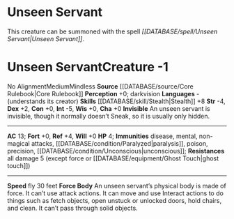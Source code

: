 ﻿---
ac: '13'
alignment: No Alignment
all_resistance: '5'
burrow_speed: null
charisma: '+0'
climb_speed: null
constitution: '+0'
creature_ability:
- Force Body
- Invisible
creature_family: null
dexterity: '+2'
element: null
fly_speed: '30'
fortitude: '+0'
hardness: null
hp: '4'
id: '1'
immunity:
- '[[DATABASE/trait/Disease|disease]]'
- '[[DATABASE/trait/Mental|mental]]'
- non- [[DATABASE/trait/Magical|magical]] attacks
- '[[DATABASE/condition/Paralyzed|paralysis]]'
- '[[DATABASE/trait/Poison|poison]]'
- precision
- '[[DATABASE/condition/Unconscious|unconscious]]'
intelligence: '-5'
land_speed: null
language: null
level: '-1'
max_speed: '30'
name: Unseen Servant
perception: '+0'
rarity: Common
reflex: '+4'
resistance:
- all damage 5 (except [[DATABASE/trait/Force|force]] or [[DATABASE/equipment/Ghost
  Touch|ghost touch]] )
rus_type_level: null
school: null
sense:
- darkvision
size: Medium
skill:
- '[[DATABASE/skill/Stealth|Stealth]] +8'
source: '[[DATABASE/source/Core Rulebook|Core Rulebook]]'
speed:
- fly 30 feet
spell: null
strength: '-4'
strength_req: '-4'
strongest_save:
- Reflex
swim_speed: null
trait:
- '[[DATABASE/trait/Mindless|Mindless]]'
type: Creature
vision: Darkvision
weakest_save:
- Fortitude
- Will
weakness: null
will: '+0'
wisdom: '+0'

---
# Unseen Servant

This creature can be summoned with the spell _[[DATABASE/spell/Unseen Servant|Unseen Servant]]_.

# Unseen Servant<span class="item-type">Creature -1</span>

<span class="item-trait">No Alignment</span><span class="trait-size item-trait">Medium</span><span class="item-trait">Mindless</span>
**Source** [[DATABASE/source/Core Rulebook|Core Rulebook]] 
**Perception** +0; darkvision
**Languages** - (understands its creator)
**Skills** [[DATABASE/skill/Stealth|Stealth]] +8
**Str** -4, **Dex** +2, **Con** +0, **Int** -5, **Wis** +0, **Cha** +0
**Invisible** An unseen servant is invisible, though it normally doesn’t Sneak, so it is usually only hidden.

---
**AC** 13; **Fort** +0, **Ref** +4, **Will** +0
**HP** 4; **Immunities** disease, mental, non-magical attacks, [[DATABASE/condition/Paralyzed|paralysis]], poison, precision, [[DATABASE/condition/Unconscious|unconscious]];
 **Resistances** all damage 5 (except force or [[DATABASE/equipment/Ghost Touch|ghost touch]])

---
**Speed** fly 30 feet
<span class="in-box-ability">**Force Body** An unseen servant’s physical body is made of force. It can’t use attack actions. It can move and use Interact actions to do things such as fetch objects, open unstuck or unlocked doors, hold chairs, and clean. It can’t pass through solid objects.</span>